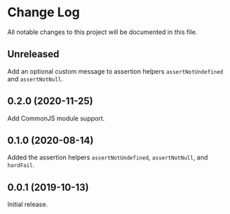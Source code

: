 # Change Log

All notable changes to this project will be documented in this file.

## Unreleased

Add an optional custom message to assertion helpers `assertNotUndefined` and `assertNotNull`.

## 0.2.0 (2020-11-25)

Add CommonJS module support.

## 0.1.0 (2020-08-14)

Added the assertion helpers `assertNotUndefined`, `assertNotNull`, and `hardFail`.

## 0.0.1 (2019-10-13)

Initial release.
